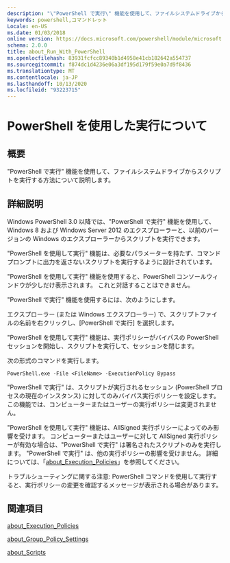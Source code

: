 ```yaml
---
description: "\"PowerShell で実行\" 機能を使用して、ファイルシステムドライブからスクリプトを実行する方法について説明します。"
keywords: powershell,コマンドレット
Locale: en-US
ms.date: 01/03/2018
online version: https://docs.microsoft.com/powershell/module/microsoft.powershell.core/about/about_run_with_powershell?view=powershell-7.1&WT.mc_id=ps-gethelp
schema: 2.0.0
title: about_Run_With_PowerShell
ms.openlocfilehash: 83931fcfcc89340b1d4958e41cb182642a554737
ms.sourcegitcommit: f874dc1d4236e06a3df195d179f59e0a7d9f8436
ms.translationtype: MT
ms.contentlocale: ja-JP
ms.lasthandoff: 10/13/2020
ms.locfileid: "93223715"
---
```

# <a name="about-run-with-powershell"></a>PowerShell を使用した実行について

## <a name="short-description"></a>概要
"PowerShell で実行" 機能を使用して、ファイルシステムドライブからスクリプトを実行する方法について説明します。

## <a name="long-description"></a>詳細説明

Windows PowerShell 3.0 以降では、"PowerShell で実行" 機能を使用して、Windows 8 および Windows Server 2012 のエクスプローラーと、以前のバージョンの Windows のエクスプローラーからスクリプトを実行できます。

"PowerShell を使用して実行" 機能は、必要なパラメーターを持たず、コマンドプロンプトに出力を返さないスクリプトを実行するように設計されています。

"PowerShell を使用して実行" 機能を使用すると、PowerShell コンソールウィンドウが少しだけ表示されます。 これと対話することはできません。

"PowerShell で実行" 機能を使用するには、次のようにします。

エクスプローラー (または Windows エクスプローラー) で、スクリプトファイルの名前を右クリックし、[PowerShell で実行] を選択します。

"PowerShell を使用して実行" 機能は、実行ポリシーがバイパスの PowerShell セッションを開始し、スクリプトを実行して、セッションを閉じます。

次の形式のコマンドを実行します。

```
PowerShell.exe -File <FileName> -ExecutionPolicy Bypass
```

"PowerShell で実行" は、スクリプトが実行されるセッション (PowerShell プロセスの現在のインスタンス) に対してのみバイパス実行ポリシーを設定します。
この機能では、コンピューターまたはユーザーの実行ポリシーは変更されません。

"PowerShell を使用して実行" 機能は、AllSigned 実行ポリシーによってのみ影響を受けます。 コンピューターまたはユーザーに対して AllSigned 実行ポリシーが有効な場合は、"PowerShell で実行" は署名されたスクリプトのみを実行します。 "PowerShell で実行" は、他の実行ポリシーの影響を受けません。 詳細については、「[about_Execution_Policies](about_Execution_Policies.md)」を参照してください。

トラブルシューティングに関する注意: PowerShell コマンドを使用して実行すると、実行ポリシーの変更を確認するメッセージが表示される場合があります。

## <a name="see-also"></a>関連項目

[about_Execution_Policies](about_Execution_Policies.md)

[about_Group_Policy_Settings](about_Group_Policy_Settings.md)

[about_Scripts](about_Scripts.md)

